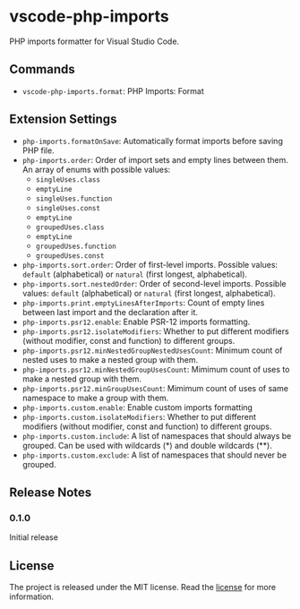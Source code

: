 # vscode-php-imports

PHP imports formatter for Visual Studio Code.

## Commands

* `vscode-php-imports.format`: PHP Imports: Format

## Extension Settings

* `php-imports.formatOnSave`: Automatically format imports before saving PHP file.
* `php-imports.order`: Order of import sets and empty lines between them. An array of enums with possible values:
	- `singleUses.class`
	- `emptyLine`
	- `singleUses.function`
	- `singleUses.const`
	- `emptyLine`
	- `groupedUses.class`
	- `emptyLine`
	- `groupedUses.function`
	- `groupedUses.const`
* `php-imports.sort.order`: Order of first-level imports. Possible values: `default` (alphabetical) or `natural` (first longest, alphabetical).
* `php-imports.sort.nestedOrder`: Order of second-level imports. Possible values: `default` (alphabetical) or `natural` (first longest, alphabetical).
* `php-imports.print.emptyLinesAfterImports`: Count of empty lines between last import and the declaration after it.
* `php-imports.psr12.enable`: Enable PSR-12 imports formatting.
* `php-imports.psr12.isolateModifiers`: Whether to put different modifiers (without modifier, const and function) to different groups.
* `php-imports.psr12.minNestedGroupNestedUsesCount`: Minimum count of nested uses to make a nested group with them.
* `php-imports.psr12.minNestedGroupUsesCount`: Mimimum count of uses to make a nested group with them.
* `php-imports.psr12.minGroupUsesCount`: Mimimum count of uses of same namespace to make a group with them.
* `php-imports.custom.enable`: Enable custom imports formatting
* `php-imports.custom.isolateModifiers`: Whether to put different modifiers (without modifier, const and function) to different groups.
* `php-imports.custom.include`: A list of namespaces that should always be grouped. Can be used with wildcards (*) and double wildcards (**).
* `php-imports.custom.exclude`: A list of namespaces that should never be grouped.

## Release Notes

### 0.1.0

Initial release

## License

The project is released under the MIT license. Read the [license](https://github.com/Tarik02/vscode-php-imports/blob/master/LICENSE) for more information.
